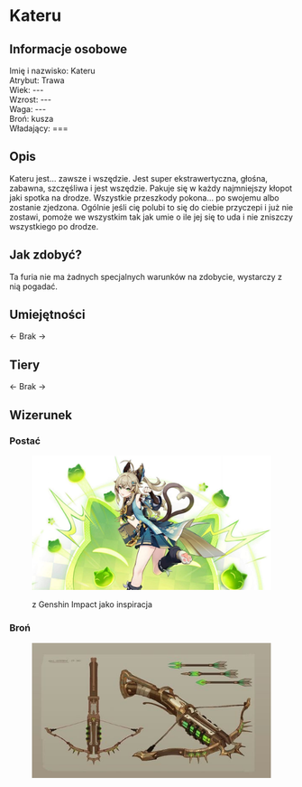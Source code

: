 # Kateru

## Informacje osobowe

Imię i nazwisko: Kateru\
Atrybut: Trawa\
Wiek: ---\
Wzrost: ---\
Waga: ---\
Broń: kusza\
Władający: ===

## Opis

Kateru jest… zawsze i wszędzie. Jest super ekstrawertyczna, głośna, zabawna, szczęśliwa i jest wszędzie. Pakuje się w każdy najmniejszy kłopot jaki spotka na drodze. Wszystkie przeszkody pokona… po swojemu albo zostanie zjedzona. Ogólnie jeśli cię polubi to się do ciebie przyczepi i już nie zostawi, pomoże we wszystkim tak jak umie o ile jej się to uda i nie zniszczy wszystkiego po drodze.

## Jak zdobyć?

Ta furia nie ma żadnych specjalnych warunków na zdobycie, wystarczy z nią pogadać.

## Umiejętności

<- Brak ->

## Tiery

<- Brak ->

## Wizerunek

### Postać

<figure><img src="../../.gitbook/assets/image (17).png" alt=""><figcaption><p>z Genshin Impact jako inspiracja</p></figcaption></figure>

### Broń

<figure><img src="../../.gitbook/assets/image (18).png" alt=""><figcaption></figcaption></figure>
